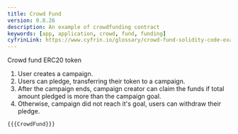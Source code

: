 ```yaml
---
title: Crowd Fund
version: 0.8.26
description: An example of crowdfunding contract
keywords: [app, application, crowd, fund, funding]
cyfrinLink: https://www.cyfrin.io/glossary/crowd-fund-solidity-code-example
---
```


Crowd fund ERC20 token

1. User creates a campaign.
2. Users can pledge, transferring their token to a campaign.
3. After the campaign ends, campaign creator can claim the funds if total amount pledged is more than the campaign goal.
4. Otherwise, campaign did not reach it's goal, users can withdraw their pledge.

```solidity
{{{CrowdFund}}}
```
